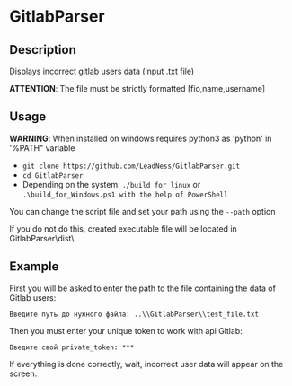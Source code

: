 # GitlabParser
## Description

Displays incorrect gitlab users data (input .txt file)

**ATTENTION**: The file must be strictly formatted [fio,name,username]

## Usage
**WARNING**: When installed on windows requires python3 as 'python' in '%PATH" variable  
- ```git clone https://github.com/LeadNess/GitlabParser.git```
- ```cd GitlabParser```
- Depending on the system: ```./build_for_linux``` or ```.\build_for_Windows.ps1 with the help of PowerShell``` 

You can change the script file and set your path using the ```--path``` option

If you do not do this, created executable file will be located in GitlabParser\dist\

## Example

First you will be asked to enter the path to the file containing the data of Gitlab users:

```Введите путь до нужного файла: ..\\GitlabParser\\test_file.txt```

Then you must enter your unique token to work with api Gitlab:

```Введите свой private_token: ***```

If everything is done correctly, wait, incorrect user data will appear on the screen.
